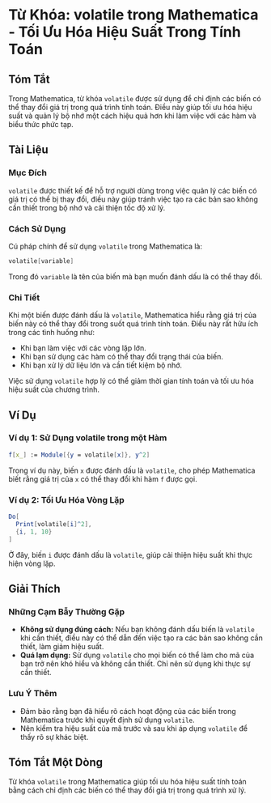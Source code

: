 <!--
Meta Description: # Từ Khóa: volatile trong Mathematica - Tối Ưu Hóa Hiệu Suất Trong Tính Toán ## Tóm Tắt Trong Mathematica, từ khóa `volatile` được sử dụng để chỉ định...
Meta Keywords: volatile, trong, dụng, biến, khi
-->

# Từ Khóa: volatile trong Mathematica - Tối Ưu Hóa Hiệu Suất Trong Tính Toán

## Tóm Tắt
Trong Mathematica, từ khóa `volatile` được sử dụng để chỉ định các biến có thể thay đổi giá trị trong quá trình tính toán. Điều này giúp tối ưu hóa hiệu suất và quản lý bộ nhớ một cách hiệu quả hơn khi làm việc với các hàm và biểu thức phức tạp.

## Tài Liệu
### Mục Đích
`volatile` được thiết kế để hỗ trợ người dùng trong việc quản lý các biến có giá trị có thể bị thay đổi, điều này giúp tránh việc tạo ra các bản sao không cần thiết trong bộ nhớ và cải thiện tốc độ xử lý.

### Cách Sử Dụng
Cú pháp chính để sử dụng `volatile` trong Mathematica là:
```mathematica
volatile[variable]
```
Trong đó `variable` là tên của biến mà bạn muốn đánh dấu là có thể thay đổi.

### Chi Tiết
Khi một biến được đánh dấu là `volatile`, Mathematica hiểu rằng giá trị của biến này có thể thay đổi trong suốt quá trình tính toán. Điều này rất hữu ích trong các tình huống như:
- Khi bạn làm việc với các vòng lặp lớn.
- Khi bạn sử dụng các hàm có thể thay đổi trạng thái của biến.
- Khi bạn xử lý dữ liệu lớn và cần tiết kiệm bộ nhớ.

Việc sử dụng `volatile` hợp lý có thể giảm thời gian tính toán và tối ưu hóa hiệu suất của chương trình.

## Ví Dụ
### Ví dụ 1: Sử Dụng volatile trong một Hàm
```mathematica
f[x_] := Module[{y = volatile[x]}, y^2]
```
Trong ví dụ này, biến `x` được đánh dấu là `volatile`, cho phép Mathematica biết rằng giá trị của `x` có thể thay đổi khi hàm `f` được gọi.

### Ví dụ 2: Tối Ưu Hóa Vòng Lặp
```mathematica
Do[
  Print[volatile[i]^2],
  {i, 1, 10}
]
```
Ở đây, biến `i` được đánh dấu là `volatile`, giúp cải thiện hiệu suất khi thực hiện vòng lặp.

## Giải Thích
### Những Cạm Bẫy Thường Gặp
- **Không sử dụng đúng cách:** Nếu bạn không đánh dấu biến là `volatile` khi cần thiết, điều này có thể dẫn đến việc tạo ra các bản sao không cần thiết, làm giảm hiệu suất.
- **Quá lạm dụng:** Sử dụng `volatile` cho mọi biến có thể làm cho mã của bạn trở nên khó hiểu và không cần thiết. Chỉ nên sử dụng khi thực sự cần thiết.

### Lưu Ý Thêm
- Đảm bảo rằng bạn đã hiểu rõ cách hoạt động của các biến trong Mathematica trước khi quyết định sử dụng `volatile`.
- Nên kiểm tra hiệu suất của mã trước và sau khi áp dụng `volatile` để thấy rõ sự khác biệt.

## Tóm Tắt Một Dòng
Từ khóa `volatile` trong Mathematica giúp tối ưu hóa hiệu suất tính toán bằng cách chỉ định các biến có thể thay đổi giá trị trong quá trình xử lý.